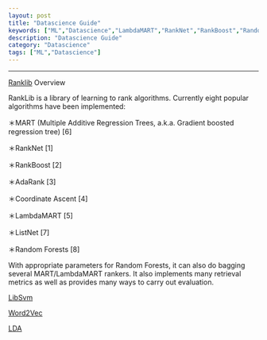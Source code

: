 ```yaml
---
layout: post
title: "Datascience Guide"
keywords: ["ML","Datascience","LambdaMART","RankNet","RankBoost","Random Forests"]
description: "Datascience Guide"
category: "Datascience"
tags: ["ML","Datascience"]
---
```

---
[Ranklib](http://people.cs.umass.edu/~vdang/ranklib.html)
Overview

RankLib is a library of learning to rank algorithms. Currently eight popular algorithms have been implemented:

＊MART (Multiple Additive Regression Trees, a.k.a. Gradient boosted regression tree) [6]

＊RankNet [1]

＊RankBoost [2]

＊AdaRank [3]

＊Coordinate Ascent [4]

＊LambdaMART [5]

＊ListNet [7]

＊Random Forests [8]

With appropriate parameters for Random Forests, it can also do bagging several MART/LambdaMART rankers.
It also implements many retrieval metrics as well as provides many ways to carry out evaluation.

[LibSvm](http://www.csie.ntu.edu.tw/~cjlin/libsvm/)

[Word2Vec](http://code.google.com/p/word2vec/)

[LDA]()
